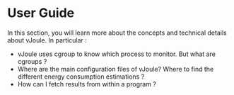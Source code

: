 # User Guide

In this section, you will learn more about the concepts and technical details about vJoule. In particular :
- vJoule uses cgroup to know which process to monitor. But what are cgroups ?
- Where are the main configuration files of vJoule? Where to find the different energy consumption estimations ?
- How can I fetch results from within a program ?
